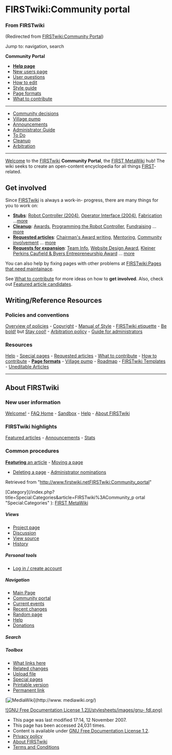 

# FIRSTwiki:Community portal

### From FIRSTwiki

(Redirected from [FIRSTwiki:Community
Portal](/index.php?title=FIRSTwiki:Community_Portal&redirect=no
"FIRSTwiki:Community Portal" ))

Jump to: navigation, search

  

****Community Portal****

  * **[Help page](FIRSTwiki:Help "FIRSTwiki:Help" )**
  * [New users page](FIRSTwiki:New_users_page "FIRSTwiki:New users page" )
  * [User questions](FIRSTwiki:User_questions "FIRSTwiki:User questions" )
  * [How to edit](FIRSTwiki:How_does_one_edit_a_page "FIRSTwiki:How does one edit a page" )
  * [Style guide](FIRSTwiki:Style_guide "FIRSTwiki:Style guide" )
  * [Page formats](FIRSTwiki:Page_formats "FIRSTwiki:Page formats" )
  * [What to contribute](FIRSTwiki:What_to_contribute "FIRSTwiki:What to contribute" )

* * *

  * [Community decisions](FIRSTwiki:Community_decisions "FIRSTwiki:Community decisions" )
  * [Village pump](FIRSTwiki:Village_pump "FIRSTwiki:Village pump" )
  * [Announcements](FIRSTwiki:Announcements "FIRSTwiki:Announcements" )
  * [Administrator Guide](FIRSTwiki:Guide_for_administrators "FIRSTwiki:Guide for administrators" )
  * [To Do](FIRSTwiki:To_Do "FIRSTwiki:To Do" )
  * [Cleanup](FIRSTwiki:Cleanup "FIRSTwiki:Cleanup" )
  * [Arbitration](FIRSTwiki:Arbitration "FIRSTwiki:Arbitration" )  
---  
[Welcome](FIRSTwiki:New_users_page "FIRSTwiki:New users page" ) to
the [FIRSTwiki](FIRSTwiki "FIRSTwiki" ) **Community Portal**, the
[FIRST MetaWiki](FIRSTwiki:Meta_pages "FIRSTwiki:Meta pages" ) hub!
The wiki seeks to create an open-content encyclopedia for all things
[FIRST](FIRST "FIRST" )-related.

## Get involved

Since [FIRSTwiki](FIRSTwiki "FIRSTwiki" ) is always a work-in-
progress, there are many things for you to work on:

  * **[Stubs](FIRSTwiki:Find_and_fix_stubs "FIRSTwiki:Find and fix stubs" )**: [Robot Controller (2004)](Robot_Controller_%282004%29 "Robot Controller \(2004\)" ), [Operator Interface (2004)](/index.php?title=Operator_Interface_%282004%29&action=edit "Operator Interface \(2004\)" ), [Fabrication](Fabrication "Fabrication" ) ...[more](http://www.firstwiki.net/index.php?title=Special:Whatlinkshere&target=Template%3AStub "http://www.firstwiki.net/index.php?title=Special:Whatlinkshere&target=Template%3AStub" )
  * **[Cleanup](FIRSTwiki:Cleanup "FIRSTwiki:Cleanup" )**: [Awards](Awards "Awards" ), [Programming the Robot Controller](Programming_the_Robot_Controller "Programming the Robot Controller" ), [Fundraising](Fundraising "Fundraising" ) ... [more](FIRSTwiki:Cleanup "FIRSTwiki:Cleanup" )
  * **[Requested articles](FIRSTwiki:Requested_articles "FIRSTwiki:Requested articles" )**: [Chairman's Award writing](/index.php?title=Chairman%27s_Award_writing&action=edit "Chairman's Award writing" ), [Mentoring](/index.php?title=Mentoring&action=edit "Mentoring" ), [Community involvement](/index.php?title=Community_involvement&action=edit "Community involvement" ) ... [more](FIRSTwiki:Requested_articles "FIRSTwiki:Requested articles" )
  * **[Requests for expansion](FIRSTwiki:Requests_for_expansion "FIRSTwiki:Requests for expansion" )**: [Team Info](Team_Info "Team Info" ), [Website Design Award](Website_Design_Award "Website Design Award" ), [Kleiner Perkins Caufield &amp; Byers Entrepreneurship Award](Kleiner_Perkins_Caufield_%26_Byers_Entrepreneurship_Award "Kleiner Perkins Caufield & Byers Entrepreneurship Award" ) ... [more](FIRSTwiki:Requests_for_expansion "FIRSTwiki:Requests for expansion" )

You can also help by fixing pages with other problems at [FIRSTwiki:Pages that
need maintainace](FIRSTwiki:Pages_that_need_maintainace
"FIRSTwiki:Pages that need maintainace" ).

See [What to contribute](FIRSTwiki:What_to_contribute
"FIRSTwiki:What to contribute" ) for more ideas on how to **get involved**.
Also, check out [Featured article
candidates](FIRSTwiki:Featured_article_candidates
"FIRSTwiki:Featured article candidates" ).

  

## Writing/Reference Resources

### Policies and conventions

[Overview of policies](FIRSTwiki:Policies_and_guidelines
"FIRSTwiki:Policies and guidelines" ) -
[Copyright](FIRSTwiki:Copyrights "FIRSTwiki:Copyrights" ) - [Manual
of Style](FIRSTwiki:Style_guide "FIRSTwiki:Style guide" ) -
[FIRSTwiki etiquette](/index.php?title=FIRSTwiki:Etiquette&action=edit
"FIRSTwiki:Etiquette" ) - [Be
bold!](http://www.wikipedia.org/wiki/Be_bold_in_updating_pages
"wikipedia:Be_bold_in_updating_pages" ) but [Stay
cool!](http://www.wikipedia.org/wiki/Staying_cool_when_the_editing_gets_hot
"wikipedia:Staying_cool_when_the_editing_gets_hot" ) - [Arbitration
policy](FIRSTwiki:Arbitration "FIRSTwiki:Arbitration" ) - [Guide
for administrators](FIRSTwiki:Guide_for_administrators
"FIRSTwiki:Guide for administrators" )

### Resources

[Help](FIRSTwiki:Help "FIRSTwiki:Help" ) - [Special
pages](Special:Specialpages "Special:Specialpages" ) - [Requested
articles](FIRSTwiki:Requested_articles "FIRSTwiki:Requested
articles" ) - [What to contribute](FIRSTwiki:What_to_contribute
"FIRSTwiki:What to contribute" ) - [How to
contribute](FIRSTwiki:How_does_one_edit_a_page "FIRSTwiki:How does
one edit a page" ) - **[Page formats](FIRSTwiki:Page_formats
"FIRSTwiki:Page formats" )** - [Village
pump](FIRSTwiki:Village_pump "FIRSTwiki:Village pump" ) -
[Roadmap](FIRSTwiki:Roadmap "FIRSTwiki:Roadmap" ) - [FIRSTwiki
Templates](Category:Templates "Category:Templates" ) - [Uneditable
Articles](FIRSTwiki:Uneditable_Articles "FIRSTwiki:Uneditable
Articles" )  
  
---  
  
## About FIRSTwiki

### New user information

[Welcome!](FIRSTwiki:New_users_page "FIRSTwiki:New users page" ) -
[FAQ Home](FIRSTwiki:User_questions "FIRSTwiki:User questions" ) -
[Sandbox](FIRSTwiki:Sandbox "FIRSTwiki:Sandbox" ) -
[Help](FIRSTwiki:Help "FIRSTwiki:Help" ) - [About
FIRSTwiki](FIRSTwiki:About "FIRSTwiki:About" )

### FIRSTwiki highlights

[Featured articles](FIRSTwiki:Featured_articles "FIRSTwiki:Featured
articles" ) - [Announcements](FIRSTwiki:Announcements
"FIRSTwiki:Announcements" ) - [Stats](FIRSTwiki:Statistics
"FIRSTwiki:Statistics" )

### Common procedures

[**Featuring** an article](FIRSTwiki:Featured_article_candidates
"FIRSTwiki:Featured article candidates" ) - [Moving a
page](FIRSTwiki:How_to_move_a_page "FIRSTwiki:How to move a page" )
- [Deleting a page](FIRSTwiki:Deletion_requests "FIRSTwiki:Deletion
requests" ) - [Administrator
nominations](FIRSTwiki:Nominations_for_adminship
"FIRSTwiki:Nominations for adminship" )  
  
Retrieved from
"<http://www.firstwiki.netFIRSTwiki:Community_portal>"

[Category](/index.php?title=Special:Categories&article=FIRSTwiki%3ACommunity_p
ortal "Special:Categories" ): [FIRST
MetaWiki](Category:FIRST_MetaWiki "Category:FIRST MetaWiki" )

##### Views

  * [Project page](FIRSTwiki:Community_portal)
  * [Discussion](FIRSTwiki_talk:Community_portal)
  * [View source](/index.php?title=FIRSTwiki:Community_portal&action=edit)
  * [History](/index.php?title=FIRSTwiki:Community_portal&action=history)

##### Personal tools

  * [Log in / create account](/index.php?title=Special:Userlogin&returnto=FIRSTwiki:Community_portal)

[](Main_Page "Main Page" )

##### Navigation

  * [Main Page](Main_Page)
  * [Community portal](FIRSTwiki:Community_portal)
  * [Current events](Current_events)
  * [Recent changes](Special:Recentchanges)
  * [Random page](Special:Random)
  * [Help](FIRSTwiki:Help)
  * [Donations](FIRSTwiki:Site_support)

##### Search



##### Toolbox

  * [What links here](Special:Whatlinkshere/FIRSTwiki:Community_portal)
  * [Related changes](Special:Recentchangeslinked/FIRSTwiki:Community_portal)
  * [Upload file](Special:Upload)
  * [Special pages](Special:Specialpages)
  * [Printable version](/index.php?title=FIRSTwiki:Community_portal&printable=yes)
  * [Permanent link](/index.php?title=FIRSTwiki:Community_portal&oldid=64135)

[![MediaWiki](/skins/common/images/poweredby_mediawiki_88x31.png)](http://www.
mediawiki.org/)

[![GNU Free Documentation License 1.2](/stylesheets/images/gnu-
fdl.png)](http://www.gnu.org/copyleft/fdl.html)

  * This page was last modified 17:14, 12 November 2007.
  * This page has been accessed 24,031 times.
  * Content is available under [GNU Free Documentation License 1.2](http://www.gnu.org/copyleft/fdl.html "http://www.gnu.org/copyleft/fdl.html" ).
  * [Privacy policy](FIRSTwiki:Privacy_policy "FIRSTwiki:Privacy policy" )
  * [About FIRSTwiki](FIRSTwiki:About "FIRSTwiki:About" )
  * [Terms and Conditions](FIRSTwiki:Terms_and_conditions "FIRSTwiki:Terms and conditions" )

